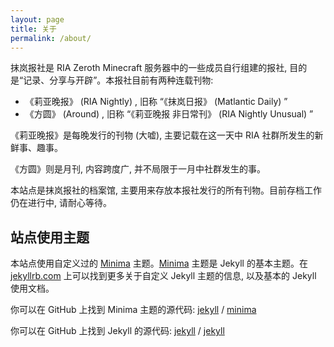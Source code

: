 ```yaml
---
layout: page
title: 关于
permalink: /about/
---
```


抹岚报社是 RIA Zeroth Minecraft 服务器中的一些成员自行组建的报社, 目的是“记录、分享与开辟”。本报社目前有两种连载刊物:
* 《莉亚晚报》 (RIA Nightly) , 旧称 “《抹岚日报》 (Matlantic Daily) ”
* 《方圆》 (Around) , 旧称 “《莉亚晚报 非日常刊》 (RIA Nightly Unusual) ”

《莉亚晚报》是每晚发行的刊物 (大嘘), 主要记载在这一天中 RIA 社群所发生的新鲜事、趣事。

《方圆》则是月刊, 内容跨度广, 并不局限于一月中社群发生的事。

本站点是抹岚报社的档案馆, 主要用来存放本报社发行的所有刊物。目前存档工作仍在进行中, 请耐心等待。

## 站点使用主题
本站点使用自定义过的 [Minima](https://github.com/jekyll/minima) 主题。[Minima](https://github.com/jekyll/minima) 主题是 Jekyll 的基本主题。在 [jekyllrb.com](https://jekyllrb.com/) 上可以找到更多关于自定义 Jekyll 主题的信息, 以及基本的 Jekyll 使用文档。

你可以在 GitHub 上找到 Minima 主题的源代码:
[jekyll][jekyll-organization] /
[minima](https://github.com/jekyll/minima)

你可以在 GitHub 上找到 Jekyll 的源代码:
[jekyll][jekyll-organization] /
[jekyll](https://github.com/jekyll/jekyll)


[jekyll-organization]: https://github.com/jekyll
